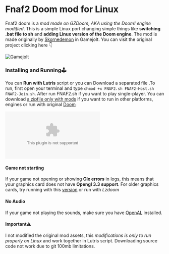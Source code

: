 # Fnaf2 Doom mod for Linux

Fnaf2 doom is a *mod made on GZDoom, AKA using the Doom1 engine modified*. This is a simple Linux port changing simple things like **switching .bat file to sh** and **adding Linux version of the Doom engine**. The mod is made originally by  [Skornedemon](https://gamejolt.com/@Skornedemon) in Gamejolt. You can visit the original project clicking here 👇

![Gamejolt](https://img.shields.io/static/v1?label=Gamejolt&message=Page&color=green&style=for-the-badge&logo=gamejolt&url=https://gamejolt.com/games/five-nights-at-freddy-s-2-doom-mod/228163)
 
### Installing and Running🕹️

You can **Run with Lutris** script or you can Download a separated file .To run, first open your terminal and type `chmod +x FNAF2.sh FNAF2-Host.sh FNAF2-Join.sh`. After run FNAF2.sh if you want to play single-player. You can download [a zipfile only with mods](https://github.com/Bugaboo2000/Fnaf2-doom-linux/releases/download/1.0/fnaf2doom.modfiles.zip) if you want to run in other platforms, engines or run with original [Doom](https://store.steampowered.com/app/2280/Ultimate_Doom/) 

![GitHub release (latest by date and asset)](https://img.shields.io/github/downloads/Bugaboo2000/Fnaf2-doom-linux/1.0/fnaf2doom.zandronum.zip?style=for-the-badge&color=blue)

#### Game not starting 

If your game not opening or showing **Glx errors** in logs, this means that your graphics card does not have **Opengl 3.3 support**. For older graphics cards, try running with this [version](https://github.com/Bugaboo2000/Fnaf2-doom-linux/releases/tag/1.0) or run with *Lzdoom*

#### No Audio

If your game not playing the sounds, make sure you have [OpenAL](https://openal.org/) installed.

#### Important⚠️

I not modified the original mod assets, this *modifications is only to run properly on Linux* and work together in Lutris script. Downloading source code not work due to git 100mb limitations. 

 









